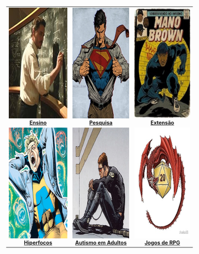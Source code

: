 <table>
  <tr>
    <td align="center">
      <a href="pages/index_ensino.html">
        <img src="imagens/index_pics/ensino.jpeg" alt="Ensino" title="Ensino" height="300px">
      </a><br>
      <strong><a href="pages/ensino/ensino.html">Ensino</a></strong>
    </td>
    <td align="center">
      <a href="pages/index_pesquisa.html">
        <img src="imagens/index_pics/pesquisa.jpeg" alt="Interesses de Pesquisa" title="Interesses de Pesquisa" height="300px">
      </a><br>
      <strong><a href="pages/index_pesquisa.html">Pesquisa</a></strong>
    </td>
    <td align="center">
      <a href="pages/index_extensao.html">
        <img src="imagens/index_pics/extensao.jpeg" alt="Atividades de Extensão Universitária" title="Atividades de Extensão Universitária" height="300px">
      </a><br>
      <strong><a href="pages/pesquisa/pesquisa_edu.html">Extensão</a></strong>
    </td>
  </tr>
  <tr>
    <td align="center">
      <a href="pages/index_hiperfoco.html">
        <img src="imagens/index_pics/hiperfocos.png" alt="Sobre Hiperfocos" title="Hiperfocos" height="300px">
      </a><br>
      <strong><a href="pages/index_hiperfoco.html"> Hiperfocos</a></strong>
    </td>
    <td align="center">
      <a href="pages/index_tea_adultos.html">
        <img src="imagens/index_pics/cyclope_tea.png" alt="Autismo em Adultos" title="Autismo em Adultos" height="300px">
      </a><br>
      <strong><a href="index_tea.html">Autismo em Adultos</a></strong>
    </td>
    <td align="center">
      <a href="pages/index_rpg.html">
        <img src="imagens/index_pics/dragaod20.jpeg" alt="Jogos de RPG e Educação" title="Jogos de RPG" height="300px">
      </a><br>
      <strong><a href="pages/index_rpg.html">Jogos de RPG</a></strong>
    </td>
  </tr>
</table>
